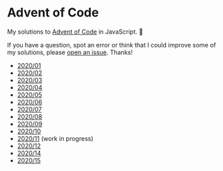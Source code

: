 # Advent of Code

My solutions to
[Advent of Code](https://adventofcode.com/)
in JavaScript.
:santa:

If you have a question,
spot an error
or think that I could improve some of my solutions,
please [open an issue](https://github.com/mtsknn/advent-of-code/issues).
Thanks!

- [2020/01](./2020/01.md)
- [2020/02](./2020/02.md)
- [2020/03](./2020/03.md)
- [2020/04](./2020/04.md)
- [2020/05](./2020/05.md)
- [2020/06](./2020/06.md)
- [2020/07](./2020/07.md)
- [2020/08](./2020/08.md)
- [2020/09](./2020/09.md)
- [2020/10](./2020/10.md)
- [2020/11](./2020/11.md) (work in progress)
- [2020/12](./2020/12.md)
- [2020/14](./2020/14.md)
- [2020/15](./2020/15.md)
